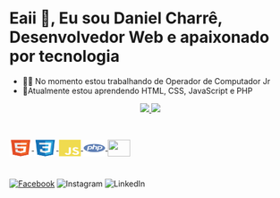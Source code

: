 
# Eaii 🤙, Eu sou Daniel Charrê, Desenvolvedor Web e apaixonado por tecnologia



- 👨‍💻 No momento estou trabalhando de Operador de Computador Jr
- 📝Atualmente estou aprendendo HTML, CSS, JavaScript e PHP


<div align="center">
  <a href="https://github.com/DanielDscXk">
  <img height="180em" src="https://github-readme-stats.vercel.app/api?username=DanielDscXk&show_icons=true&theme=highcontrast&include_all_commits=true&count_private=true"/>
  <img height="180em" src="https://github-readme-stats.vercel.app/api/top-langs/?username=DanielDscXk&layout=compact&langs_count=7&theme=highcontrast"/>
</div>

##


<div style="display: inline_block"><br>
<link rel="stylesheet" href="https://cdn.jsdelivr.net/gh/devicons/devicon@v2.15.1/devicon.min.css">
<link rel="stylesheet" href="https://cdn.jsdelivr.net/gh/devicons/devicon@v2.15.1/devicon.min.css">
          
          
<img align="center" alt="" height="30" width="40" src="https://raw.githubusercontent.com/devicons/devicon/master/icons/html5/html5-original.svg">
<img align="center" alt="" height="30" width="40" src="https://raw.githubusercontent.com/devicons/devicon/master/icons/css3/css3-original.svg">
<img align="center" alt="" height="30" width="40" src="https://raw.githubusercontent.com/devicons/devicon/master/icons/javascript/javascript-plain.svg">
<img align="center" alt="" height="30" width="40" src="https://raw.githubusercontent.com/devicons/devicon/master/icons/php/php-plain.svg">
<img align="center" alt="" height="30" width="40" src="https://cdn.jsdelivr.net/gh/devicons/devicon/icons/mysql/mysql-original-wordmark.svg" />
</div>

#
<a href="https://www.facebook.com" target="_blank">![Facebook](https://img.shields.io/badge/Facebook-%231877F2.svg?style=for-the-badge&logo=Facebook&logoColor=white)</a>
![Instagram](https://img.shields.io/badge/Instagram-%23E4405F.svg?style=for-the-badge&logo=Instagram&logoColor=white)
![LinkedIn](https://img.shields.io/badge/linkedin-%230077B5.svg?style=for-the-badge&logo=linkedin&logoColor=white)
